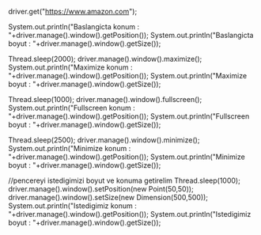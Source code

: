 driver.get("https://www.amazon.com");

System.out.println("Baslangicta konum : "+driver.manage().window().getPosition());
System.out.println("Baslangicta boyut : "+driver.manage().window().getSize());

Thread.sleep(2000);
driver.manage().window().maximize();
System.out.println("Maximize konum : "+driver.manage().window().getPosition());
System.out.println("Maximize boyut : "+driver.manage().window().getSize());

Thread.sleep(1000);
driver.manage().window().fullscreen();
System.out.println("Fullscreen konum : "+driver.manage().window().getPosition());
System.out.println("Fullscreen boyut : "+driver.manage().window().getSize());

Thread.sleep(2500);
driver.manage().window().minimize();
System.out.println("Minimize konum : "+driver.manage().window().getPosition());
System.out.println("Minimize boyut : "+driver.manage().window().getSize());

//pencereyi istedigimizi boyut ve konuma getirelim
Thread.sleep(1000);
driver.manage().window().setPosition(new Point(50,50));
driver.manage().window().setSize(new Dimension(500,500));
System.out.println("Istedigimiz konum : "+driver.manage().window().getPosition());
System.out.println("Istedigimiz boyut : "+driver.manage().window().getSize());
